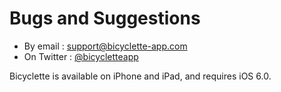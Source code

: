 # Bugs and Suggestions

* By email : [support@bicyclette-app.com](mailto:support@bicyclette-app.com) 
* On Twitter : [@bicycletteapp](http://twitter.com/bicycletteapp)

Bicyclette is available on iPhone and iPad, and requires iOS 6.0.

